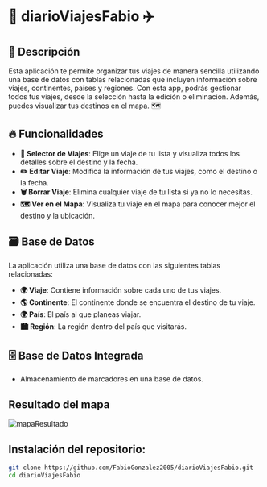 
# 📱 **diarioViajesFabio** ✈️

## 🌟 **Descripción**

Esta aplicación te permite organizar tus viajes de manera sencilla utilizando una base de datos con tablas relacionadas que incluyen información sobre viajes, continentes, países y regiones. Con esta app, podrás gestionar todos tus viajes, desde la selección hasta la edición o eliminación. Además, puedes visualizar tus destinos en el mapa. 🗺️

## 🔥 **Funcionalidades**

- **📅 Selector de Viajes**: Elige un viaje de tu lista y visualiza todos los detalles sobre el destino y la fecha. 
- **✏️ Editar Viaje**: Modifica la información de tus viajes, como el destino o la fecha.
- **🗑️ Borrar Viaje**: Elimina cualquier viaje de tu lista si ya no lo necesitas.
- **🗺️ Ver en el Mapa**: Visualiza tu viaje en el mapa para conocer mejor el destino y la ubicación.

## 🗃️ **Base de Datos**

La aplicación utiliza una base de datos con las siguientes tablas relacionadas:

- **🌍 Viaje**: Contiene información sobre cada uno de tus viajes.
- **🌎 Continente**: El continente donde se encuentra el destino de tu viaje.
- **🌍 País**: El país al que planeas viajar.
- **🏙️ Región**: La región dentro del país que visitarás.

## 🗄️ **Base de Datos Integrada**
- Almacenamiento de marcadores en una base de datos.

## **Resultado del mapa**
![mapaResultado](https://github.com/user-attachments/assets/506e6cab-373b-4953-806a-8dd9800fdfce)

## Instalación del repositorio:
   ```bash
   git clone https://github.com/FabioGonzalez2005/diarioViajesFabio.git
   cd diarioViajesFabio
